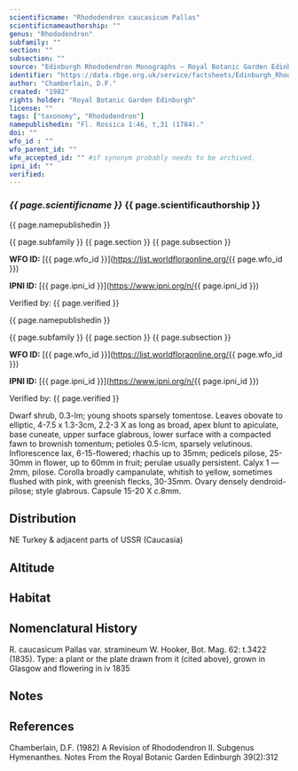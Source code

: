 ```yaml
---
scientificname: "Rhododendron caucasicum Pallas"
scientificnameauthorship: ""
genus: "Rhododendron"
subfamily: ""
section: ""
subsection: ""
source: "Edinburgh Rhododendron Monographs – Royal Botanic Garden Edinburgh"
identifier: "https://data.rbge.org.uk/service/factsheets/Edinburgh_Rhododendron_Monographs.xhtml"
author: "Chamberlain, D.F."
created: "1982"
rights holder: "Royal Botanic Garden Edinburgh"
license: ""
tags: ["taxonomy", "Rhododendron"]
namepublishedin: "Fl. Rossica 1:46, t,31 (1784)."
doi: ""
wfo_id : ""
wfo_parent_id: ""
wfo_accepted_id: "" #if synonym probably needs to be archived.                      
ipni_id: ""
verified:
---
```

### _{{ page.scientificname }}_ {{ page.scientificauthorship }}
 {{ page.namepublishedin }}

{{ page.subfamily }} {{ page.section }} {{ page.subsection }}

**WFO ID:** [{{ page.wfo_id }}](https://list.worldfloraonline.org/{{ page.wfo_id }})

**IPNI ID:** [{{ page.ipni_id }}](https://www.ipni.org/n/{{ page.ipni_id }})

Verified by: {{ page.verified }}

 {{ page.namepublishedin }}

{{ page.subfamily }} {{ page.section }} {{ page.subsection }}

**WFO ID:** [{{ page.wfo_id }}](https://list.worldfloraonline.org/{{ page.wfo_id }})

**IPNI ID:** [{{ page.ipni_id }}](https://www.ipni.org/n/{{ page.ipni_id }})

Verified by: {{ page.verified }}



Dwarf shrub, 0.3-lm; young shoots sparsely tomentose. Leaves obovate to elliptic, 4-7.5 x 1.3-3cm, 2.2-3 X as long as broad, apex blunt to apiculate, base cuneate, upper surface glabrous, lower surface with a compacted fawn to brownish tomentum; petioles 0.5-lcm, sparsely velutinous. Inflorescence lax, 6-15-flowered; rhachis up to 35mm; pedicels pilose, 25-30mm in flower, up to 60mm in fruit; perulae usually persistent. Calyx 1 —2mm, pilose. Corolla broadly campanulate, whitish to yellow, sometimes flushed with pink, with greenish flecks, 30-35mm. Ovary densely dendroid-pilose; style glabrous. Capsule 15-20 X c.8mm.

## Distribution
NE Turkey & adjacent parts of USSR (Caucasia)

## Altitude


## Habitat


## Nomenclatural History
R. caucasicum Pallas var. stramineum W. Hooker, Bot. Mag. 62: t.3422 (1835). Type: a plant or the plate drawn from it (cited above), grown in Glasgow and flowering in iv 1835
                       
## Notes


## References

Chamberlain, D.F. (1982) A Revision of Rhododendron II. Subgenus Hymenanthes. Notes From the Royal Botanic Garden Edinburgh 39(2):312
